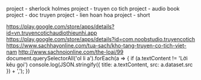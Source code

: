 project - sherlock holmes
project - truyen co tich
project - audio book
project - doc truyen
project - lien hoan hoa
project - short

https://play.google.com/store/apps/details?id=vn.truyencotichaudiothieunhi.app
https://play.google.com/store/apps/details?id=com.noobstudio.truyencotich
https://www.sachhayonline.com/tua-sach/kho-tang-truyen-co-tich-viet-nam
http://www.sachnoionline.com/the-loai/99
    document.querySelectorAll('ol li a').forEach(a => { if (a.textContent != 'Lời kêu gọi') console.log(JSON.stringify({ title: a.textContent, src: a.dataset.src }) + ','); })
